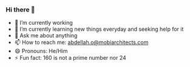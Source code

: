 ### Hi there 👋

- 🔭 I’m currently working
- 🌱 I’m currently learning new things everyday and seeking help for it
- 💬 Ask me about anything
- 📫 How to reach me: abdellah.o@mobiarchitects.com
- 😄 Pronouns: He/Him
- ⚡ Fun fact: 160 is not a prime number nor 24
